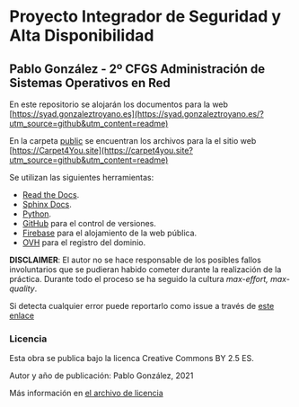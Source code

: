 # Proyecto Integrador de Seguridad y Alta Disponibilidad
## Pablo González - 2º CFGS Administración de Sistemas Operativos en Red

En este repositorio se alojarán los documentos para la web [https://syad.gonzaleztroyano.es](https://syad.gonzaleztroyano.es/?utm_source=github&utm_content=readme)

En la carpeta [public](./public) se encuentran los archivos para la el sitio web [https://Carpet4You.site](https://carpet4you.site?utm_source=github&utm_content=readme)

Se utilizan las siguientes herramientas:
 * [Read the Docs](https://readthedocs.org/).
 * [Sphinx Docs](https://www.sphinx-doc.org/).
 * [Python](https://www.python.org/).
 * [GitHub](https://github.com/gonzaleztroyano) para el control de versiones.
 * [Firebase](https://firebase.google.com/) para el alojamiento de la web pública. 
 * [OVH](https://ovh.es/) para el registro del dominio.

**DISCLAIMER**: El autor no se hace responsable de los posibles fallos involuntarios que se pudieran habido cometer durante la realización de la práctica. Durante todo el proceso se ha seguido la cultura *max-effort, max-quality*. 

Si detecta cualquier error puede reportarlo como issue a través de [este enlace](https://github.com/gonzaleztroyano/ASIR2-SYAD-P1/issues)

### Licencia

Esta obra se publica bajo la licenca Creative Commons BY 2.5 ES.

Autor y año de publicación: Pablo González, 2021

Más información en [el archivo de licencia](./license.md)
